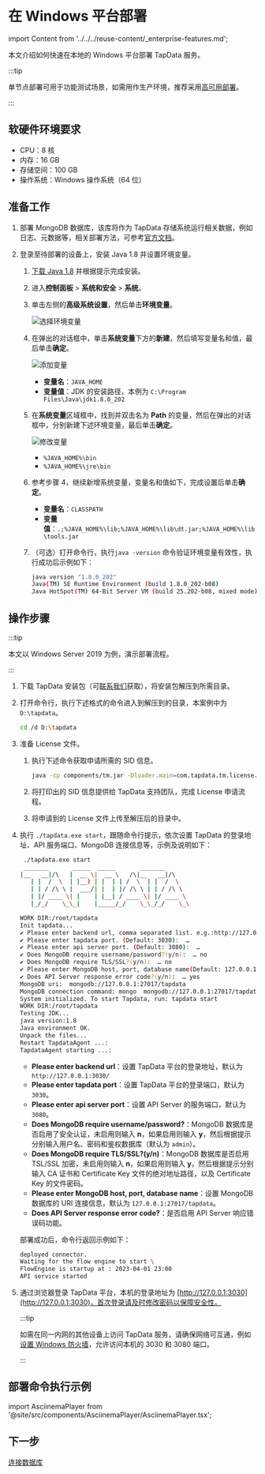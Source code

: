 # 在 Windows 平台部署
import Content from '../../../reuse-content/_enterprise-features.md';

<Content />

本文介绍如何快速在本地的 Windows 平台部署 TapData 服务。

:::tip

单节点部署可用于功能测试场景，如需用作生产环境，推荐采用[高可用部署](../../administration/production-deploy/install-tapdata-ha.md)。

:::

## 软硬件环境要求

* CPU：8 核
* 内存：16 GB
* 存储空间：100 GB
* 操作系统：Windows 操作系统（64 位）

## 准备工作

1. 部署 MongoDB 数据库，该库将作为 TapData 存储系统运行相关数据，例如日志、元数据等，相关部署方法，可参考[官方文档](https://www.mongodb.com/docs/v4.4/administration/install-on-linux/)。

2. 登录至待部署的设备上，安装 Java 1.8 并设置环境变量。

   1. [下载 Java 1.8](https://www.oracle.com/java/technologies/javase/javase8-archive-downloads.html) 并根据提示完成安装。

   2. 进入**控制面板** > **系统和安全** > **系统**。

   3. 单击左侧的**高级系统设置**，然后单击**环境变量**。

      ![选择环境变量](../../images/select_system_env.png)

   4. 在弹出的对话框中，单击**系统变量**下方的**新建**，然后填写变量名和值，最后单击**确定**。
   
      ![添加变量](../../images/add_system_env.png)
   
      * **变量名**：`JAVA_HOME`
      * **变量值**：JDK 的安装路径，本例为 `C:\Program Files\Java\jdk1.8.0_202`
   
   5. 在**系统变量**区域框中，找到并双击名为 **Path** 的变量，然后在弹出的对话框中，分别新建下述环境变量，最后单击**确定**。
   
      ![修改变量](../../images/edit_system_env.png)
   
      * `%JAVA_HOME%\bin`
      * `%JAVA_HOME%\jre\bin`
   
   6. 参考步骤 4，继续新增系统变量，变量名和值如下，完成设置后单击**确定**。
   
      * **变量名**：`CLASSPATH`
      * **变量值**：`.;%JAVA_HOME%\lib;%JAVA_HOME%\lib\dt.jar;%JAVA_HOME%\lib\tools.jar`
   
   7. （可选）打开命令行，执行`java -version` 命令验证环境变量有效性，执行成功后示例如下：

      ```bash
      java version "1.8.0_202"
      Java(TM) SE Runtime Environment (build 1.8.0_202-b08)
      Java HotSpot(TM) 64-Bit Server VM (build 25.202-b08, mixed mode)
      ```
   
      

## 操作步骤

:::tip

本文以 Windows Server 2019 为例，演示部署流程。

:::

1. 下载 TapData 安装包（可[联系我们](mailto:team@tapdata.io)获取），将安装包解压到所需目录。

2. 打开命令行，执行下述格式的命令进入到解压到的目录，本案例中为 `D:\tapdata`。

   ```bash
   cd /d D:\tapdata
   ```

3. 准备 License 文件。

   1. 执行下述命令获取申请所需的 SID 信息。

      ```bash
      java -cp components/tm.jar -Dloader.main=com.tapdata.tm.license.util.SidGenerator org.springframework.boot.loader.PropertiesLauncher
      ```

   2. 将打印出的 SID 信息提供给 TapData 支持团队，完成 License 申请流程。

   3. 将申请到的 License 文件上传至解压后的目录中。

2. 执行 `./tapdata.exe start`，跟随命令行提示，依次设置 TapData 的登录地址、API 服务端口、MongoDB 连接信息等，示例及说明如下：

   ```bash
    ./tapdata.exe start
    _______       _____  _____       _______
   |__   __|/\   |  __ \|  __ \   /\|__   __|/\    
      | |  /  \  | |__) | |  | | /  \  | |  /  \   
      | | / /\ \ |  ___/| |  | |/ /\ \ | | / /\ \  
      | |/ ____ \| |    | |__| / ____ \| |/ ____ \ 
      |_/_/    \_\_|    |_____/_/    \_\_/_/    \_\ 
   
   WORK DIR:/root/tapdata
   Init tapdata...
   ✔ Please enter backend url, comma separated list. e.g.:http://127.0.0.1:3030/ (Default: http://127.0.0.1:3030/):  …
   ✔ Please enter tapdata port. (Default: 3030):  …
   ✔ Please enter api server port. (Default: 3080):  …
   ✔ Does MongoDB require username/password?(y/n):  … no
   ✔ Does MongoDB require TLS/SSL?(y/n):  … no
   ✔ Please enter MongoDB host, port, database name(Default: 127.0.0.1:27017/tapdata):  …
   ✔ Does API Server response error code?(y/n):  … yes
   MongoDB uri:  mongodb://127.0.0.1:27017/tapdata
   MongoDB connection command: mongo  mongodb://127.0.0.1:27017/tapdata
   System initialized. To start Tapdata, run: tapdata start
   WORK DIR:/root/tapdata
   Testing JDK...
   java version:1.8
   Java environment OK.
   Unpack the files...
   Restart TapdataAgent ...:
   TapdataAgent starting ...:
   ```

   * **Please enter backend url**：设置 TapData 平台的登录地址，默认为 `http://127.0.0.1:3030/`
   * **Please enter tapdata port**：设置 TapData 平台的登录端口，默认为 `3030`。
   * **Please enter api server port**：设置 API Server 的服务端口，默认为 `3080`。
   * **Does MongoDB require username/password?**：MongoDB 数据库是否启用了安全认证，未启用则输入 **n**，如果启用则输入 **y**，然后根据提示分别输入用户名、密码和鉴权数据库（默认为 `admin`）。
   * **Does MongoDB require TLS/SSL?(y/n)**：MongoDB 数据库是否启用 TSL/SSL 加密，未启用则输入 **n**，如果启用则输入 **y**，然后根据提示分别输入 CA 证书和 Certificate Key 文件的绝对地址路径，以及 Certificate Key 的文件密码。
   * **Please enter MongoDB host, port, database name**：设置 MongoDB 数据库的 URI 连接信息，默认为 `127.0.0.1:27017/tapdata`。
   * **Does API Server response error code?**：是否启用 API Server 响应错误码功能。

   部署成功后，命令行返回示例如下：

   ```bash
   deployed connector.
   Waiting for the flow engine to start \
   FlowEngine is startup at : 2023-04-01 23:00
   API service started
   ```

3. 通过浏览器登录 TapData 平台，本机的登录地址为  [http://127.0.0.1:3030](http://127.0.0.1:3030)，首次登录请及时修改密码以保障安全性。

   :::tip

   如需在同一内网的其他设备上访问 TapData 服务，请确保网络可互通，例如[设置 Windows 防火墙](https://learn.microsoft.com/zh-cn/windows/security/operating-system-security/network-security/windows-firewall/configure)，允许访问本机的 3030 和 3080 端口。

   :::



## 部署命令执行示例

import AsciinemaPlayer from '@site/src/components/AsciinemaPlayer/AsciinemaPlayer.tsx';

<AsciinemaWidget src="https://docs.tapdata.io/asciinema_playbook/install_tapdata.cast" rows={20} idleTimeLimit={3} preload={true} />


<AsciinemaPlayer
    src="/asciinema_playbook/install_tapdata.cast"
    poster="npt:0:20"
    rows={25}
    speed={1.8}
    preload={true}
    terminalFontSize="15px"
    fit={false}
/>



## 下一步

[连接数据库](../../quick-start/connect-database.md)

